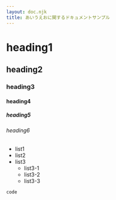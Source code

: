 ```yaml
---
layout: doc.njk
title: あいうえおに関するドキュメントサンプル
---
```

# heading1
## heading2
### heading3
#### heading4
##### heading5
###### heading6

* list1
* list2
* list3
    * list3-1
    * list3-2
    * list3-3

```
code
```

